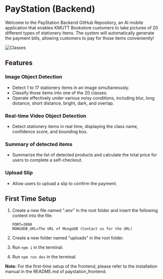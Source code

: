# PayStation (Backend)

Welcome to the PayStation Backend GitHub Repository, an AI mobile application that enables KMUTT Bookstore customers to take pictures of 20 different types of stationery items. The system will automatically generate the payment bills, allowing customers to pay for those items conveniently!

![Classes](https://github.com/jedipw/paystation_backend/assets/82791342/52a3a305-1ee0-42b8-8a35-e332d5b87153)

## Features

### Image Object Detection
- Detect 1 to 17 stationery items in an image simultaneously.
- Classify those items into one of the 20 classes.
- Operate effectively under various noisy conditions, including blur, long distance, short distance, bright, dark, and overlap.

### Real-time Video Object Detection
- Detect stationery items in real time, displaying the class name, confidence score, and bounding box.

### Summary of detected items
- Summarize the list of detected products and calculate the total price for users to complete a self-checkout.

### Upload Slip
- Allow users to upload a slip to confirm the payment.

## First Time Setup

1) Create a new file named ".env" in the root folder and insert the following content into the file:
   ```env
   PORT=3000
   MONGODB_URL=The URL of MongoDB (Contact us for the URL)
   ```

2) Create a new folder named "uploads" in the root folder.
3) Run `npm i` in the terminal.
4) Run `npm run dev` in the terminal.

**Note:** For the first-time setup of the frontend, please refer to the installation manual in the README.md of paystation_frontend.
